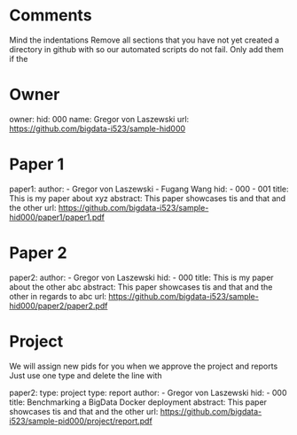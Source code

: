 # Comments

Mind the indentations
Remove all sections that you have not yet created a directory in github with so our automated scripts do not fail. Only add them if the 

# Owner

   owner:
      hid: 000
      name: Gregor von Laszewski
      url: https://github.com/bigdata-i523/sample-hid000

# Paper 1

   paper1:
      author: 
      - Gregor von Laszewski
      - Fugang Wang
      hid:
      - 000
      - 001
      title: This is my paper about xyz
      abstract: This paper showcases tis and that and the other
      url: https://github.com/bigdata-i523/sample-hid000/paper1/paper1.pdf
   
# Paper 2

   paper2:
      author: 
      - Gregor von Laszewski
      hid:
      - 000
      title: This is my paper about the other abc
      abstract: This paper showcases tis and that and the other in regards to abc
      url: https://github.com/bigdata-i523/sample-hid000/paper2/paper2.pdf   

# Project 

We will assign new pids for you when we approve the project and reports   
Just use one type and delete the line with 

   paper2:
      type: project
      type: report
      author: 
      - Gregor von Laszewski
      hid:
      - 000
      title: Benchmarking a BigData Docker deployment
      abstract: This paper showcases tis and that and the other 
      url: https://github.com/bigdata-i523/sample-pid000/project/report.pdf
   

